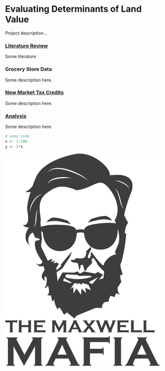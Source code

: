 # Evaluating Determinants of Land Value

Project description...



### [Literature Review](litreview.md)

Some literature

### Grocery Store Data  

Some description here.


### [New Market Tax Credits](Compile-Datasets.html)  

Some description here.

### [Analysis](Compile-Datasets.html)  

Some description here.

```R
# some code
x <- 1:100
y <- 2*x
```

![alt text](ASSETS/maxwell-mafia.png)
